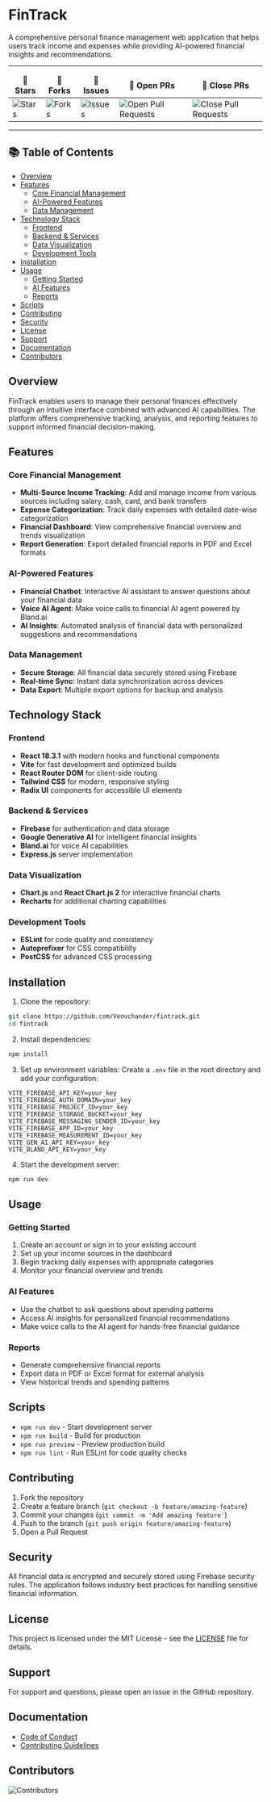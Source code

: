 # FinTrack

A comprehensive personal finance management web application that helps users track income and expenses while providing AI-powered financial insights and recommendations.

---
<table align="center">
    <thead align="center">
        <tr border: 2px;>
            <td><b>🌟 Stars</b></td>
            <td><b>🍴 Forks</b></td>
            <td><b>🐛 Issues</b></td>
            <td><b>🔔 Open PRs</b></td>
            <td><b>🔕 Close PRs</b></td>
        </tr>
     </thead>
    <tbody>
         <tr>
            <td><img alt="Stars" src="https://img.shields.io/github/stars/Venuchander/fintrack?style=flat&logo=github"/></td>
             <td><img alt="Forks" src="https://img.shields.io/github/forks/Venuchander/fintrack?style=flat&logo=github"/></td>
            <td><img alt="Issues" src="https://img.shields.io/github/issues/Venuchander/fintrack?style=flat&logo=github"/></td>
            <td><img alt="Open Pull Requests" src="https://img.shields.io/github/issues-pr/Venuchander/fintrack?style=flat&logo=github"/></td>
           <td><img alt="Close Pull Requests" src="https://img.shields.io/github/issues-pr-closedVenuchander/fintrack?style=flat&color=green&logo=github"/></td>
        </tr>
    </tbody>
</table>

---

## 📚 Table of Contents

- [ Overview](#overview)
- [ Features](#features)
  - [ Core Financial Management](#core-financial-management)
  - [ AI-Powered Features](#ai-powered-features)
  - [ Data Management](#data-management)
- [ Technology Stack](#technology-stack)
  - [ Frontend](#frontend)
  - [ Backend & Services](#backend--services)
  - [ Data Visualization](#data-visualization)
  - [ Development Tools](#development-tools)
- [ Installation](#installation)
- [ Usage](#usage)
  - [ Getting Started](#getting-started)
  - [ AI Features](#ai-features)
  - [ Reports](#reports)
- [ Scripts](#scripts)
- [ Contributing](#contributing)
- [ Security](#security)
- [ License](#license)
- [ Support](#support)
- [ Documentation](#documentation)
- [ Contributors](#contributors)


## Overview

FinTrack enables users to manage their personal finances effectively through an intuitive interface combined with advanced AI capabilities. The platform offers comprehensive tracking, analysis, and reporting features to support informed financial decision-making.

## Features

### Core Financial Management
- **Multi-Source Income Tracking**: Add and manage income from various sources including salary, cash, card, and bank transfers
- **Expense Categorization**: Track daily expenses with detailed date-wise categorization
- **Financial Dashboard**: View comprehensive financial overview and trends visualization
- **Report Generation**: Export detailed financial reports in PDF and Excel formats

### AI-Powered Features
- **Financial Chatbot**: Interactive AI assistant to answer questions about your financial data
- **Voice AI Agent**: Make voice calls to financial AI agent powered by Bland.ai
- **AI Insights**: Automated analysis of financial data with personalized suggestions and recommendations

### Data Management
- **Secure Storage**: All financial data securely stored using Firebase
- **Real-time Sync**: Instant data synchronization across devices
- **Data Export**: Multiple export options for backup and analysis


## Technology Stack

### Frontend
- **React 18.3.1** with modern hooks and functional components
- **Vite** for fast development and optimized builds
- **React Router DOM** for client-side routing
- **Tailwind CSS** for modern, responsive styling
- **Radix UI** components for accessible UI elements

### Backend & Services
- **Firebase** for authentication and data storage
- **Google Generative AI** for intelligent financial insights
- **Bland.ai** for voice AI capabilities
- **Express.js** server implementation

### Data Visualization
- **Chart.js** and **React Chart.js 2** for interactive financial charts
- **Recharts** for additional charting capabilities

### Development Tools
- **ESLint** for code quality and consistency
- **Autoprefixer** for CSS compatibility
- **PostCSS** for advanced CSS processing


## Installation

1. Clone the repository:
```bash
git clone https://github.com/Venuchander/fintrack.git
cd fintrack
```

2. Install dependencies:
```bash
npm install
```

3. Set up environment variables:
Create a `.env` file in the root directory and add your configuration:
```env
VITE_FIREBASE_API_KEY=your_key
VITE_FIREBASE_AUTH_DOMAIN=your_key
VITE_FIREBASE_PROJECT_ID=your_key
VITE_FIREBASE_STORAGE_BUCKET=your_key
VITE_FIREBASE_MESSAGING_SENDER_ID=your_key
VITE_FIREBASE_APP_ID=your_key
VITE_FIREBASE_MEASUREMENT_ID=your_key
VITE_GEN_AI_API_KEY=your_key
VITE_BLAND_API_KEY=your_key
```

4. Start the development server:
```bash
npm run dev
```

## Usage

### Getting Started
1. Create an account or sign in to your existing account
2. Set up your income sources in the dashboard
3. Begin tracking daily expenses with appropriate categories
4. Monitor your financial overview and trends

### AI Features
- Use the chatbot to ask questions about spending patterns
- Access AI insights for personalized financial recommendations
- Make voice calls to the AI agent for hands-free financial guidance

### Reports
- Generate comprehensive financial reports
- Export data in PDF or Excel format for external analysis
- View historical trends and spending patterns


## Scripts

- `npm run dev` - Start development server
- `npm run build` - Build for production
- `npm run preview` - Preview production build
- `npm run lint` - Run ESLint for code quality checks

## Contributing

1. Fork the repository
2. Create a feature branch (`git checkout -b feature/amazing-feature`)
3. Commit your changes (`git commit -m 'Add amazing feature'`)
4. Push to the branch (`git push origin feature/amazing-feature`)
5. Open a Pull Request

## Security

All financial data is encrypted and securely stored using Firebase security rules. The application follows industry best practices for handling sensitive financial information.

## License

This project is licensed under the MIT License - see the [LICENSE](LICENSE) file for details.

## Support

For support and questions, please open an issue in the GitHub repository.

## Documentation

- [Code of Conduct](CODE_OF_CONDUCT.md)
- [Contributing Guidelines](CONTRIBUTING.md)


## Contributors

![Contributors](https://contrib.rocks/image?repo=Venuchander/fintrack)
